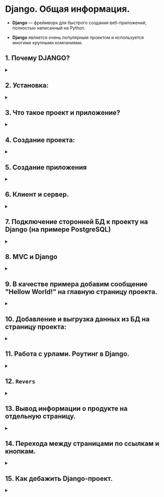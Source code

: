 # Django. Общая информация.

* **Django** — фреймворк для быстрого создания веб-приложений, полностью
написанный на Python.

* **Django** является очень популярным проектом и используется многими
крупными компаниями.
## 1. Почему DJANGO? 
<details>
    <summary></summary> 
    
        1. Грамотно спроектированная архитектура
        2. Прозрачная работа с базой данных
        3. Серьезное отношение к безопасности
        4. Огромное количество библиотек и написанного кода
        5. Подробная документация (на английском) 
        
</details>

## 2. Установка:
<details>
<summary></summary>
    
* Для установки Django, выполните команду в консоли:

        pip install django

* Чтобы убедиться, что все установилось корректно:

      python -m django --version
  
</details>

## 3. Что такое проект и приложение?

<details>
<summary></summary>

Под **проектом** можно понимать полноценный сайт. 

Это:
* коллекция настроек;
* база данных;
* подключенные приложения.

*Например*, **YouTube** - *это проект*

* **Приложени**е — это изолированная часть функциональности. 
* Приложения могут переиспользоваться в различных проектах. 
* Ближайшая аналогия — модули в Python.
  
</details>

## 4. Создание проекта:

<details>
<summary></summary>
    
* **Необходимо выполнить команду:** 

        django-admin startproject dj_study .

    * где `dj_study` - имя проекта
    * Указывая через пробел точку в конце структура создается в корневом каталоге проекта, а не в дополнительной папке.
    * Получим следующую структуру:
    ```
        Django 
        ├──.dj_venv
        ├── dj_study
        │    ├── __init__.py
        │    ├── asgi.py
        │    ├── settings.py   (настройки проекта)
        │    ├── urls.py   (пути - адреса страниц)
        │    └── wsgi.py (файл для подключеня веб-сервера)
        └── manage.py  (Управляющий файл Django для запуска всех сервисных команд)
    ```
</details>

## 5. Создание приложения

<details>
<summary></summary>
    
* **Приложение** в **Django** — это своеобразный модуль с некоторой функциональностью. 
* Например, приложение для работы с email, с пользователями и т.д.

`manage.py` — запускает команды в контексте **Django**-приложения

**Создание приложения:**

    python manage.py startapp main_app 

* где `main_app` название приложения.
* название подбирается исходя из функционала приложения и должно отражать суть выполняемых действий.

* В результате выполнения команды **Django** создаст готовую структуру приложения:

        apps
        ├── migrations
        │    └── __init__.py
        ├── __init__.py
        ├── admin.py   (модуль работы с административной панелью)
        ├── apps.py   (настройки приложения)
        ├── models.py   (работа с моделями БД)
        ├── tests.py   (тесты приложения)
        └── views.py   (контроллеры - классы и функции обработки входящих запросов)

* После создания приложения информацию о нем необходимо внести в модуль `dj_study\settings.py`:

    ```python
    INSTALLED_APPS = [
        'django.contrib.admin',
        'django.contrib.auth',
        'django.contrib.contenttypes',
        'django.contrib.sessions',
        'django.contrib.messages',
        'django.contrib.staticfiles',
    
        'main_app'
    ]
    ```
* Если не выполнить данное действие приложение будет невидимо для сервисных команд, например `makemigrations`.
  
</details>

## 6. Клиент и сервер.

<details>
<summary></summary>

**Клиент:**
    
1. Программа, которая хочет получить информацию;
2. Физическое устройство, на котором работает программа-клиент.

**Сервер:**
    
1. Специальная программа, которая дает информацию;
2. Физическое устройство, на котором запущена программа-сервер.

* Обычно **Клиент** и **Сервер** расположены на разных вычислительных машинах и взаимодействуют между собой по различным протоколам, но они могут быть расположены и на одной машине.


* **Локальное раположение** (на одной машине) **Клиента** и **Сервера** удобно на тапе разработки проекта.


* Веб-приложение реализует **клиент-серверное** взаимодействие.


* Пользователи шлют запросы к серверу, он выдает им результат в виде HTML или JSON данных.

**Django**-проект выступает в роли сервера. 

* Для того чтобы запустить проект, выполните команды:
    
        python manage.py migrate

*  Создает базу данных, если мы планируем использовать встроенные возможности **Django** и использовать БД SQL-Lite, не создавая внешнюю БД.

  * При первом запуске команды, для своей работы **Django** по умолчанию создаст 14 служебных миграций(таблиц БД), которые поместит в директорию `db_sqlite3`.


    python manage.py runserver

* Запускает проект, остановить сервер можно сочетанием клавиш `CTRL+C`
* После выполнения команды мы увидим служебную информацию и адрес по которому мы можем открыть наш проект в браузере:

    ```
    Performing system checks...

    System check identified no issues (0 silenced).
    July 13, 2023 - 16:23:48
    Django version 4.2.3, using settings 'dj_study.settings'
    Starting development server at http://127.0.0.1:8000/
    Quit the server with CTRL-BREAK.

    ```
</details>

## 7. Подключение сторонней БД к проекту на Django (на примере PostgreSQL)

<details>
<summary></summary>

Создаем базу данных выполнив команду:

    createdb -U postgres dj_database
* где `postgres` - имя пользователя, а `dj_database` - имя базы данных.
* действие необходимо подтвердить паролем.

Устанавливаем драйвер для БД **PostgreSQL**:

    pip install psycopg2-binary

После создания базы данных нам необходимо изменить настройки проекта:

* Заходим в модуль `dj_study\settings.py`
* Находим настройки БД (по умолчанию):

  ```python
  # Database
  # https://docs.djangoproject.com/en/4.2/ref/settings/#databases

  DATABASES = {
    'default': {
        'ENGINE': 'django.db.backends.sqlite3',
        'NAME': BASE_DIR / 'db.sqlite3',
    }
  }

* Вносим изменения в настройки:

  ```python
  # Database
  # https://docs.djangoproject.com/en/4.2/ref/settings/#databases

  DATABASES = {
    'default': {
        'ENGINE': 'django.db.backends.postgresql',
        'NAME': 'dj_database',
        'USER': 'postgres',
        'PASSWORD': '17111985'
    }
  }
  
* Выполним команду:

      python manage.py migrate

* Ознакомимся с результатом: cозданные миграции Django (по умолчанию):


      
    ![](https://github.com/s-alex-developer/github.com_supporting-files/blob/main/Django_Netology/Django_lesson_1/img/1.default_migrates.png)

</details>

## 8. MVC и Django

<details>
<summary></summary>

* **Django** генерирует структуру проекта самостоятельно. Благодаря этому
даже новые разработчики знают, где и что можно искать.


* При разработке **Django**-приложений очень важно придерживаться
соглашений.


* Проекты на **Django** должны придерживаться паттерна `MVC`:

  `model-view-controller` (модель-представление-контроллер).

* **DJANGO** и разделение ответственности:

    * управление логикой при ответе -> `view`
    * как будет выглядеть страница -> `template`
    * состояние приложения -> `model`

> Правило: не мешать всё в одну кучу !!!

</details>

## 9. В качестве примера добавим сообщение "Hellow World!" на главную страницу проекта.

<details>
<summary></summary>

Создадим функцию `index_page`в модуле `\main_app\views.py`:

```python
from django.http import HttpResponse

def index_page(request):

    """ Функция отправит текст на указанную в модуеле urls.py страницу проекта. """

    message = "Hello World!"

    return HttpResponse(message)
```

Добавим пути в модуль `\dj_study\urls.py`:

```python
from main_app.views import index_page

urlpatterns = [
    path('admin/', admin.site.urls),
    path('', index_page, name="Index")
]
```
Запустим сервер, перейдем на главную страницу проекта и увидим результат:

![](https://github.com/s-alex-developer/github.com_supporting-files/blob/main/Django_Netology/Django_lesson_1/img/2.index_page.png)

</details>

## 10. Добавление и выгрузка данных из БД на страницу проекта:

<details>
<summary></summary>

Добавим модель создания таблицы БД для приложения `main_app` в модуль  `\main_app\models.py`:

```python
INSTALLED_APPS = [
    'django.contrib.admin',
    'django.contrib.auth',
    'django.contrib.contenttypes',
    'django.contrib.sessions',
    'django.contrib.messages',
    'django.contrib.staticfiles',
    
    'main_app'
]
```

Выполним команду: `python manage.py makemigrations` для создания первой записи миграции `\main_app\migrations\0001_initial.py`

Получим результат:

![](https://github.com/s-alex-developer/github.com_supporting-files/blob/main/Django_Netology/Django_lesson_1/img/3.makemigrations.png)

![](https://github.com/s-alex-developer/github.com_supporting-files/blob/main/Django_Netology/Django_lesson_1/img/4.makemigrations_commit.png)

* Каждая запись миграции это своеобразный `"git commit"`, который позволяет нам детально фиксировать каждое действие и при необходимости откатить изменения.

Далее выполнит команду `python manage.py migrate` чтобы добавить все миграции в БД и ознакомимся с результатом:

 ![](https://github.com/s-alex-developer/github.com_supporting-files/blob/main/Django_Netology/Django_lesson_1/img/5.makemigrations_db.png)

**Добавим данные в созданную таблицу:**

Сделать это можно 4-мя способами:
1. При помощи скрипта СУБД (_в нашем случае **DBeaver**_).


2. При помощи встроенного интерпретатора **Django** (_расширенная версия **Python Shell**_). 


   * Вызывается командой: `python manage.py shell`
   * Данный интерпретатор имеет доступ ко всем установленным в проекте модулям.
   * Чтобы сделать запись в БД необходимо выполнить последовательность действий:
     * `from main_app.models import Product`
     * `product = Product(name='Арбуз', description='Зеленый снаружи, спелый и вкусный внутри.', price=50)`
     * ` product.save()`
     * Запись должна появится в таблице БД `main_app_product`:
     ![](https://github.com/s-alex-developer/github.com_supporting-files/blob/main/Django_Netology/Django_lesson_1/img/6.main_app_products.png)

3. При помощи встроенных методов для работы с моделями в Django:

  * Используем менеджер `.objects` и метод `.create()`:
    * Выполним команду:
    
      `Products.objects.create(name='Дыня', description='Желтая снаружи, белая и сладкая внутри.', price=30)`
    
    * В случае успешного выполнения увидим сообщение:
      
      `<Products: Модель: Дыня, описание: Желтая снаружи, белая и сладкая внутри., стоимость: 30 руб.>`
    * Запись должна появится в таблице БД `main_app_product`:
     ![](https://github.com/s-alex-developer/github.com_supporting-files/blob/main/Django_Netology/Django_lesson_1/img/7.main_app_products_2.png)

4. При помощи встроенной административной панели **Django**:
   * Взаимодействие происходит через модуль `admin.py`, который есть в каждом приложении.
   * Для работы с административной панелью нам необходимо создать учетную запись ****:
     * Выполним команду: `python manage.py createsuperuser`
     * Далее необходимо указать имя пользователя, e-mail, пароль и подтвердить действие:
     ``` 
     Username: Алексей
     Email address: 1@gmail.com
     Password:
     Password (again):
     This password is entirely numeric.
     Bypass password validation and create user anyway? [y/N]: y
     Superuser created successfully.
     ```
     * Учетная запись администратора создана.
     * Запускаем сервер и переходим на страницу `http://127.0.0.1:8000/admin`
     * Вводим логи и пароль созданной учетной записи **Администратора**
        ![](https://github.com/s-alex-developer/github.com_supporting-files/blob/main/Django_Netology/Django_lesson_1/img/8.admin_login.png)
     * Переходим в раздел с БД и добавляем новую запись "Апельсин" в таблицу "Products"
        ![](https://github.com/s-alex-developer/github.com_supporting-files/blob/main/Django_Netology/Django_lesson_1/img/9.admin_db.png)
        ![](https://github.com/s-alex-developer/github.com_supporting-files/blob/main/Django_Netology/Django_lesson_1/img/10.add_row_to_db.png)
     

   * Открываем модуль `\main_app\admin.py` и регистрируем модель `Product`:
       ```python
       from main_app.models import Product

       admin.site.register(Product)
       ```

Создаем контролер в модуле `\main_app\views.py` для выгрузки данных из таблицы БД `main_app_product`:

```python
from main_app.models import Product


def products_list(request):

    """ Функция возвращает из таблицы БД 'main_app_product' все записи. """

    product = Product.objects.all()

    return HttpResponse(product)
```

В модуле `\dj_study\urls.py` импорт функции `products_list` прописываем путь до страницы:

```python
from main_app.views import index_page, products_list

urlpatterns = [
    path('admin/', admin.site.urls),
    path('', index_page, name="Index"),
    path('products/', products_list, name="Listing"),
]
```
Запускаем сервер, переходим на страницу `http://127.0.0.1:8000/products/` и смотрим результат:

![](https://github.com/s-alex-developer/github.com_supporting-files/blob/main/Django_Netology/Django_lesson_1/img/11.products.png)

* Произведена последовательная выгрузка данных из БД, данные слиты воедино, без какого-либо форматирования.

Добавим простейшее форматирование страницы `http://127.0.0.1:8000/products/` при помощи HTML:
* необходимо создать папку `templates` где будут храниться шаблоны разметки страниц.
* папку `templates` можно создавать в корневом каталоге и там создавать отдельные папки для каждого приложения или же отдельно в каждом каталоге приложения.

Создадим папку `\main_app\templates\` и файл шаблона `list.html`:

![](https://github.com/s-alex-developer/github.com_supporting-files/blob/main/Django_Netology/Django_lesson_1/img/12.%20list_html.png)

* Файл создается с базовой разметкой.

Страницы HTML создаваемые при помощи Django дают возможность использования дополнительного функционала:

* В нашем примере из БД на страницу проекта мы выгружаем не одну запись, а все.
* При помощи специальных тегов мы можем произвести выгрузку при помощи цикла и к каждому результату применить форматирование:
   
   ```html
    <!DOCTYPE html>
    <html lang="en">
    <head>
    <meta charset="UTF-8">
    <title>Список продуктов</title>
    </head>
    <body>
    <h1>Список продуктов</h1>
    {% for item in products %}
        <h2>{{ item.name }}</h2>
        <h3>{{ item.description }}</h3>
        <p>{{ item.price }}</p>
        <p>*****************************************************************</p>
    {% endfor %}
    </body>
    </html>
  
* Внесем изменения в контроллер в модуле `\main_app\views.py`:

    ```python
    from django.shortcuts import render
    from main_app.models import Product


    def products_list(request):

    """ Функция возвращает из таблицы БД 'main_app_product' все записи. """

    product = Product.objects.all()

    template_name = 'list.html'

    # 'products' - это ключ, указанный в файле шаблона list.html в качестве итерируемого объекта в цикле for
    return render(request, template_name, {'products': product})
  
* Запустим сервер, перейдем на страницу `http://127.0.0.1:8000/products/` и посмотрим результат:

    ![](https://github.com/s-alex-developer/github.com_supporting-files/blob/main/Django_Netology/Django_lesson_1/img/13.list_html_results.png)

</details>

## 11. Работа с урлами. Роутинг в Django.

<details>
<summary></summary>

**View и гипертекст:**
* Пользователь взаимодействует с системой через гипертекст: клики, скролы, нажатия клавиш. 
* Сервер реагирует на эти взаимодействия и с помощью `view` подготавливает новое состояние — ответ.

**Маршрутизация:**
```python
urlpatterns = [
path('', home_view, name='home'),
]
```
*  `''` (первый параметр) — фактический адрес, который будет указан в адресной строке браузера.


* `home_view` (второй параметр) — **view-функция**, которая будет вызвана при обработке запроса.


* `name` (третий параметр) — позволяет получать конкретный урл по имени.
Это позволяет приложению не ломаться, если урлы будут меняться и делает код более понятным

</details>

## 12. `Revers`

<details>
<summary></summary>

**Revers** - позволяет получить путь по имени.

**Как получить урл по имени:**
```python
urlpatterns = [
    path('', home_view, name='home'),
    path('profile', profile_view, name='profile'),
    path('long/address/orders', orders_view, name='orders')
]
```
Выполним следующие действия в **Django shell**:

* `python manage.py shell`


* `from django.urls import reverse`


* `reverse('orders')`
  * _Результат:_ `'/long/address/orders'`


* `reverse('profile')`
  * _Результат:_ `'/profile'`

    
* `reverse('product_details', args=[1])` (*данный пример будет использован ниже*)
  * _Результат:_ `'/products/1/'`


* `reverse('product_details', kwargs={'product_id': 2})`  (*данный пример будет использован ниже*)
  * _Результат:_ `'/products/2/'`

</details>

## 13. Вывод информации о продукте на отдельную страницу.

<details>
<summary></summary>

Создадим новый контроллер в модуле `\main_app\views.py`:

```python
from django.shortcuts import render, get_object_or_404
from main_app.models import Product


def product_details(request, product_id):

    """ Возвращает одну запись из таблицы БД по указанному id """

    product = get_object_or_404(Product, id=product_id)

    template_name = 'product.html'

    return render(request, template_name, {'item': product})
```
* Функция `get_object_or_404` возвращает объект класса или вызывает ошибку `404`

Создадим новый шаблон `product.html` в `\main_app\templates\`:

```python
<!DOCTYPE html>
<html lang="en">
<head>
    <meta charset="UTF-8">
    <title>Выбранные продукт</title>
</head>
<body>
    <h1>{{ item.name }}</h1>
    <h2>{{ item.description }}</h2>
    <p>{{ item.price }}</p>
</body>
</html>
```
В модуле `\dj_study\urls.py` прописываем импорт функции `product_details` путь до страницы продукта с указанным id:
```python
from main_app.views import index_page, products_list, product_details

urlpatterns = [
    path('admin/', admin.site.urls),
    path('', index_page, name="Index"),
    path('products/', products_list, name="Listing"),
    path('products/<int:product_id>/', product_details, name='product_details'),
]
```
Запускаем сервер и получаем результат:

![](https://github.com/s-alex-developer/github.com_supporting-files/blob/main/Django_Netology/Django_lesson_1/img/14.get_object_or_404.png)

* На отдельную страницу мы произвели выгрузку товара из таблицы БД с идентификатором `id=1`.

</details>

## 14. Перехода между страницами по ссылкам и кнопкам.

<details>
<summary></summary>
 
*Внесем изменения в наши шаблоны:**

В `\main_app\templates\list.html` превратим имена продуктов в гиперссылки:

```html
<!DOCTYPE html>
<html lang="en">
<head>
    <meta charset="UTF-8">
    <title>Список продуктов</title>
</head>
<body>
    <h1>Список продуктов</h1>
    {% for item in products %}
    <a href= "{% url 'product_details' item.id %}"><h2>{{ item.name }}</h2></a>
        <h3>{{ item.description }}</h3>
        <p>{{ item.price }}</p>
        <p>*****************************************************************</p>
    {% endfor %}
</body>
</html>
```

* В `\main_app\templates\product.html` добавим кнопку **Вернуться к списку продуктов**:

```html
<!DOCTYPE html>
<html lang="en">
<head>
    <meta charset="UTF-8">
    <title>Выбранные продукт</title>
</head>
<body>
    <h1>{{ item.name }}</h1>
    <h2>{{ item.description }}</h2>
    <p>{{ item.price }}</p>
    <a href="{%url 'Listing'%}"><button>Вернуться к списку продуктов.</button></a>
</body>
</html>
```

Получим результат: 

![Фото](https://github.com/s-alex-developer/github.com_supporting-files/blob/main/Django_Netology/Django_lesson_1/img/15.href_button.png)

</details>

## 15. Как дебажить Django-проект.

<details>
<summary></summary>

### 1. `print` - функции
* **Django-проект** — это Python приложение. 


* Поэтому можно использовать возможности **Python** и использовать print’ы для дебага и отладки кода.

### 2. `manage.py shell`
* Запускает интерактивный интерпретатор в контексте **Django** - проекта.

### 3. `Сообщения об ошибках Django на веб страницах проекта при попытке их загрузки.`

* Средство фреймворка. 


* Если включен DEBUG-режим, то Django собирает и агрегирует информацию об ошибке.

### 4. `Debug и точки остановки (они же breakpoints)`
* Удобнее всего использовать в **IDE Pycharm** или **VS Code**.
  * Необходимо выполнить настройку `Run\Debug configuration`.
  * Переходим в настройки:
    
  ![](https://github.com/s-alex-developer/github.com_supporting-files/blob/main/Django_Netology/Django_lesson_1/img/16debug_0.bmp)
  
  * Заполняем параметры: `name`, `Script path`, `Parameters`, `Python interpreter`
    
  ![](https://github.com/s-alex-developer/github.com_supporting-files/blob/main/Django_Netology/Django_lesson_1/img/17.debug_1.png)
  
  * Далее используя конфигурацию `manage.py` мы можем запускать наш сервер и **debug** режим.
    
  ![](https://github.com/s-alex-developer/github.com_supporting-files/blob/main/Django_Netology/Django_lesson_1/img/18.debug_bp.png)
  
  * Сообщения об ошибках **Django** на веб страницах проекта при попытке их загрузки подскажут нам в каких модулях 
  и строках кода возникли ошибки.
  * Расстановка breakpoints, в **debug** режиме мы сможем отслеживать каждый шаг выполнения кода и находить ошибки.

</details>
